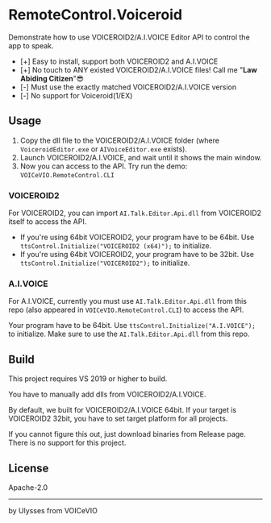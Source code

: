 # RemoteControl.Voiceroid
Demonstrate how to use VOICEROID2/A.I.VOICE Editor API to control the app to speak.

* [+] Easy to install, support both VOICEROID2 and A.I.VOICE
* [+] No touch to ANY existed VOICEROID2/A.I.VOICE files! Call me "**Law Abiding Citizen**"😎
* [-] Must use the exactly matched VOICEROID2/A.I.VOICE version
* [-] No support for Voiceroid(1/EX)

## Usage
1. Copy the dll file to the VOICEROID2/A.I.VOICE folder (where `VoiceroidEditor.exe` or `AIVoiceEditor.exe` exists).
2. Launch VOICEROID2/A.I.VOICE, and wait until it shows the main window.
3. Now you can access to the API. Try run the demo: `VOICeVIO.RemoteControl.CLI`

### VOICEROID2
For VOICEROID2, you can import `AI.Talk.Editor.Api.dll` from VOICEROID2 itself to access the API.

* If you're using 64bit VOICEROID2, your program have to be 64bit. Use `ttsControl.Initialize("VOICEROID2 (x64)");` to initialize.
* If you're using 64bit VOICEROID2, your program have to be 32bit. Use `ttsControl.Initialize("VOICEROID2");` to initialize.

### A.I.VOICE
For A.I.VOICE, currently you must use `AI.Talk.Editor.Api.dll` from this repo (also appeared in `VOICeVIO.RemoteControl.CLI`) to access the API.

Your program have to be 64bit. Use `ttsControl.Initialize("A.I.VOICE");` to initialize. Make sure to use the `AI.Talk.Editor.Api.dll` from this repo.

## Build
This project requires VS 2019 or higher to build.

You have to manually add dlls from VOICEROID2/A.I.VOICE.

By default, we built for VOICEROID2/A.I.VOICE 64bit. If your target is VOICEROID2 32bit, you have to set target platform for all projects. 

If you cannot figure this out, just download binaries from Release page. There is no support for this project.

## License
Apache-2.0

---
by Ulysses from VOICeVIO